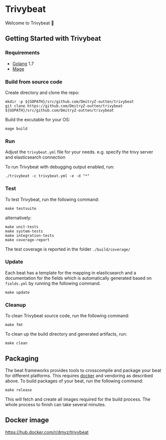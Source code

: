 # Trivybeat

Welcome to Trivybeat 👋


## Getting Started with Trivybeat

### Requirements

* [Golang](https://golang.org/dl/) 1.7
* [Mage](https://magefile.org/)

### Build from source code

Create directory and clone the repo:
```
mkdir -p ${GOPATH}/src/github.com/DmitryZ-outten/trivybeat
git clone https://github.com/DmitryZ-outten/trivybeat ${GOPATH}/src/github.com/DmitryZ-outten/trivybeat
```

Build the excutable for your OS:
```
mage build
```

### Run

Adjust the `trivybeat.yml` file for your needs. e.g. specify the trivy server and elasticsearch connection

To run Trivybeat with debugging output enabled, run:
```
./trivybeat -c trivybeat.yml -e -d "*"
```

### Test

To test Trivybeat, run the following command:

```
make testsuite
```

alternatively:
```
make unit-tests
make system-tests
make integration-tests
make coverage-report
```

The test coverage is reported in the folder `./build/coverage/`

### Update

Each beat has a template for the mapping in elasticsearch and a documentation for the fields
which is automatically generated based on `fields.yml` by running the following command.

```
make update
```

### Cleanup

To clean  Trivybeat source code, run the following command:

```
make fmt
```

To clean up the build directory and generated artifacts, run:

```
make clean
```

## Packaging

The beat frameworks provides tools to crosscompile and package your beat for different platforms. This requires [docker](https://www.docker.com/) and vendoring as described above. To build packages of your beat, run the following command:

```
make release
```

This will fetch and create all images required for the build process. The whole process to finish can take several minutes.

## Docker image

https://hub.docker.com/r/dmyz/trivybeat


